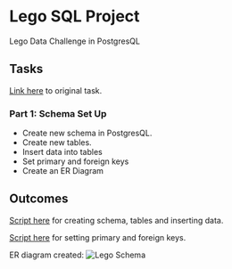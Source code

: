 # Lego SQL Project
Lego Data Challenge in PostgresQL

## Tasks
[Link here](https://github.com/wjsutton/lego_analysis_challenge/tree/main) to original task.

### Part 1: Schema Set Up
- Create new schema in PostgresQL.
- Create new tables.
- Insert data into tables
- Set primary and foreign keys
- Create an ER Diagram


## Outcomes
[Script here](https://github.com/jessrobbin/Lego-SQL-Project/blob/main/Creating%20Tables%20and%20Inserting%20Data.sql) for creating schema, tables and inserting data.

[Script here](https://github.com/jessrobbin/Lego-SQL-Project/blob/main/Setting%20Primary%20and%20Foreign%20Keys.sql) for setting primary and foreign keys.

ER diagram created:
![Lego Schema](https://github.com/user-attachments/assets/a7d5d442-ad63-4f4b-9872-2df2c111d085)
